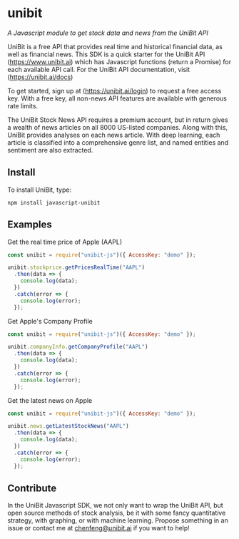 # unibit

*A Javascript module to get stock data and news from the UniBit API*

UniBit is a free API that provides real time and historical financial data, as well as financial news. This SDK is a quick starter for the UniBit API (https://www.unibit.ai) which has Javascript functions (return a Promise) for each available API call. For the UniBit API documentation, visit (https://unibit.ai/docs)

To get started, sign up at (https://unibit.ai/login) to request a free access key. With a free key, all non-news API features are available with generous rate limits.

The UniBit Stock News API requires a premium account, but in return gives a wealth of news articles on all 8000 US-listed companies. Along with this, UniBit provides analyses on each news article. With deep learning, each article is classified into a comprehensive genre list, and named entities and sentiment are also extracted. 

## Install
To install UniBit, type:
```shell
npm install javascript-unibit
```

## Examples

Get the real time price of Apple (AAPL)

```javascript
const unibit = require("unibit-js")({ AccessKey: "demo" });

unibit.stockprice.getPricesRealTime("AAPL")
  .then(data => {
    console.log(data);
  })
  .catch(error => {
    console.log(error);
  });
```

Get Apple's Company Profile

```javascript
const unibit = require("unibit-js")({ AccessKey: "demo" });

unibit.companyInfo.getCompanyProfile("AAPL")
  .then(data => {
    console.log(data);
  })
  .catch(error => {
    console.log(error);
  });
```

Get the latest news on Apple

```javascript
const unibit = require("unibit-js")({ AccessKey: "demo" });

unibit.news.getLatestStockNews("AAPL")
  .then(data => {
    console.log(data);
  })
  .catch(error => {
    console.log(error);
  });
```
## Contribute

In the UniBit Javascript SDK, we not only want to wrap the UniBit API, but open source methods of stock analysis, be it with some fancy quantitative strategy, with graphing, or with machine learning. Propose something in an issue or contact me at chenfeng@unibit.ai if you want to help!
